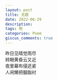 ```yaml
---
layout: post
title: 无题
date: 2022-06-29
description:
tags: 雨
categories: Poem
giscus_comments: true
---
```


昨日见晴觉雨尽  
转眼黄昏云又近  
夜里幕布侵还紧  
人闲懒把胭脂衬  
